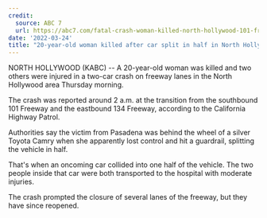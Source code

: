 ```yaml
---
credit:
  source: ABC 7
  url: https://abc7.com/fatal-crash-woman-killed-north-hollywood-101-freeway/11677472/
date: '2022-03-24'
title: "20-year-old woman killed after car split in half in North Hollywood freeway crash"
---
```

NORTH HOLLYWOOD (KABC) -- A 20-year-old woman was killed and two others were injured in a two-car crash on freeway lanes in the North Hollywood area Thursday morning.

The crash was reported around 2 a.m. at the transition from the southbound 101 Freeway and the eastbound 134 Freeway, according to the California Highway Patrol.

Authorities say the victim from Pasadena was behind the wheel of a silver Toyota Camry when she apparently lost control and hit a guardrail, splitting the vehicle in half.

That's when an oncoming car collided into one half of the vehicle. The two people inside that car were both transported to the hospital with moderate injuries.

The crash prompted the closure of several lanes of the freeway, but they have since reopened.

